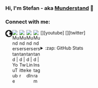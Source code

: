 ### Hi, I'm Stefan - aka [Munderstand][website] 👋


### Connect with me:

[<img align="left" alt="Munderstand.com" width="22px" src="https://raw.githubusercontent.com/iconic/open-iconic/master/svg/globe.svg" />][website]
[<img align="left" alt="Munderstand | YouTube" width="22px" src="https://cdn.jsdelivr.net/npm/simple-icons@v3/icons/youtube.svg" />][youtube]
[<img align="left" alt="Munderstand | Twitter" width="22px" src="https://cdn.jsdelivr.net/npm/simple-icons@v3/icons/twitter.svg" />][twitter]
[<img align="left" alt="Munderstand | LinkedIn" width="22px" src="https://cdn.jsdelivr.net/npm/simple-icons@v3/icons/linkedin.svg" />][linkedin]
[<img align="left" alt="Munderstand | Instagram" width="22px" src="https://cdn.jsdelivr.net/npm/simple-icons@v3/icons/instagram.svg" />][instagram]

<br />

<details>
  <summary>:zap: GitHub Stats</summary>

  <img align="left" alt="codeSTACKr's GitHub Stats" src="https://github-readme-stats.codestackr.vercel.app/api?username=codeSTACKr&show_icons=true&hide_border=true" />

</details>

[website]: https://Munderstand.com
[instagram]: https://instagram.com/munderstand101
[linkedin]: https://linkedin.com/in/stefan-anchidin
